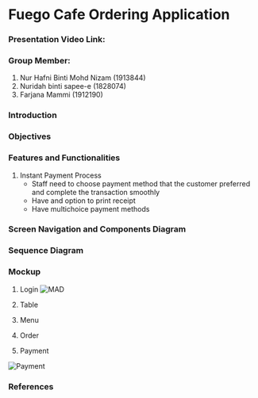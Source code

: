 # Fuego Cafe Ordering Application

### Presentation Video Link: 


### Group Member:
1. Nur Hafni Binti Mohd Nizam (1913844)
2. Nuridah binti sapee-e (1828074)
3. Farjana Mammi (1912190)


### Introduction


### Objectives


### Features and Functionalities

1. Instant Payment Process
   - Staff need to choose payment method that the customer preferred and complete the transaction smoothly
   - Have and option to print receipt
   - Have multichoice payment methods


### Screen Navigation and Components Diagram


### Sequence Diagram


### Mockup

1. Login
![MAD](https://user-images.githubusercontent.com/75902424/170852271-3bacdb1a-58d7-40a7-9e91-8b43c5281711.JPG)



2. Table


3. Menu


4. Order


5. Payment

![Payment](https://user-images.githubusercontent.com/92074138/170809119-9b7b4f0b-6fd8-4e69-b405-69d3b918e00c.PNG)


### References
